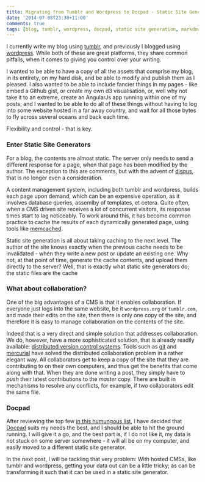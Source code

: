 ```yaml
---
title: Migrating from Tumblr and Wordpress to Docpad - Static Site Generation
date: '2014-07-08T23:30+11:00'
comments: true
tags: [blog, tumblr, wordpress, docpad, static site generation, markdown]
---
```


I currently write my blog using [tumblr](http://tumblr.com),
and previously I blogged using [wordpress](http://wordpress.org).
While both of these are great platforms,
they share common pitfalls, when it comes to giving you control over your writing.

I wanted to be able to have a copy of all the assets that comprise my blog,
in its entirety, on my hard disk, and be able to modify and publish them as I pleased.
I also wanted to be able to include fancier things in my pages -
like embed a Github gist, or create my own d3 visualisation,
or, well why not take it to an extreme,
create an AngularJs app running within one of my posts;
and I wanted to be able to do all of these things without having to log into
some website hosted in a far away country,
and wait for all those bytes to fly across several oceans and back each time.

Flexibility and control - that is key.

### Enter Static Site Generators

For a blog, the contents are almost static.
The server only needs to send a different response for a page,
when that page has been modified by the author.
The exception to this are comments,
but with the advent of [disqus](http://disqus.com),
that is no longer even a consideration.

A content management system, including both tumblr and wordpress,
builds each page upon demand, which can be an expensive operation,
as it involves database queries, assemlby of templates, et cetera.
Quite often, when a CMS driven site receives a lot of concurrent visitors,
its response times start to lag noticeably.
To work around this, it has become common practice to cache the results of
each dynamically generated page, using tools like
[memcached](http://memcached.org/).

Static site generation is all about taking caching to the next level.
The author of the site knows exactly when the previous cache needs to be invalidated -
when they write a new post or update an existing one.
Why not, at that point of time, generate the cache contents,
and upload them directly to the server?
Well, that is exactly what static site generators do;
the static files are the cache

### What about collaboration?

One of the big advantages of a CMS is that it enables collaboration.
If everyone just logs into the same website,
be it `wordpress.org` or `tumblr.com`,
and made their edits on the site,
then there is only one copy of the site,
and therefore it is easy to manage collaboration on the contents of the site.

Indeed that is a very direct and simple solution that addresses collaboration.
We do, however, have a more sophisticated solution,
that is already readily available:
[distributed version control systems](http://en.wikipedia.org/wiki/Distributed_revision_control).
Tools such as [git](http://git-scm.com/) and
[mercurial](http://mercurial.selenic.com/)
have solved the distributed collaboration problem in a rather elegant way.
All collaborators get to keep a copy of the site that they are contributing to
on their own computers, and thus get the benefits that come along with that.
When they are done writing a post,
they simply have to *push* their latest contributions to the *master* copy.
There are built in mechanisms to resolve any conflicts,
for example, if two collaborators edit the same file.

### Docpad

After reviewing the top few [in this humungous list](http://staticsitegenerators.net/),
I have decided that [Docpad](https://github.com/bevry/docpad)
suits my needs the best, and I should be able to hit the ground running.
I will give it a go, and the best part is, if I do not like it,
my data is not stuck on some server somewhere -
it will all be on my computer,
and easily moved to a different static site generator.

In the next post, I will be tackling that very problem:
With hosted CMSs, like tumblr and wordpress,
getting your data out can be a little tricky;
as can be transforming it such that it can be used in a static site generator.
